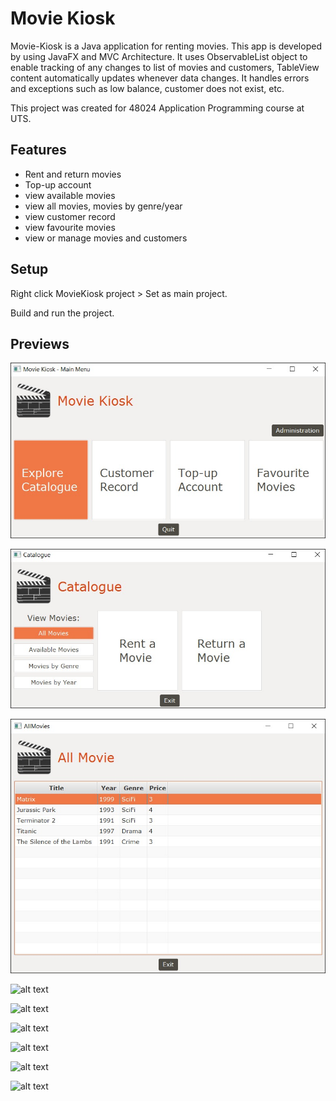 # Movie Kiosk

Movie-Kiosk is a Java application for renting movies. This app is developed by using JavaFX and MVC Architecture. It uses ObservableList object to enable tracking of any changes to list of movies and customers, TableView content automatically updates whenever data changes. It handles errors and exceptions such as low balance, customer does not exist, etc. 

This project was created for 48024 Application Programming course at UTS.

## Features

- Rent and return movies
- Top-up account
- view available movies
- view all movies, movies by genre/year
- view customer record
- view favourite movies
- view or manage movies and customers

## Setup

Right click MovieKiosk project > Set as main project.

Build and run the project.

## Previews

![alt text](https://github.com/Jonnylie/Movie-Kiosk/blob/master/docs/HomePage.jpg)

![alt text](https://github.com/Jonnylie/Movie-Kiosk/blob/master/docs/Catalogue.jpg)

![alt text](https://github.com/Jonnylie/Movie-Kiosk/blob/master/docs/AllMovie.jpg)

![alt text](https://github.com/Jonnylie/Movie-Kiosk/blob/master/docs/MovieCatalogue.jpg)

![alt text](https://github.com/Jonnylie/Movie-Kiosk/blob/master/docs/OrderMovie.jpg)

![alt text](https://github.com/Jonnylie/Movie-Kiosk/blob/master/docs/OrderHistory.jpg)

![alt text](https://github.com/Jonnylie/Movie-Kiosk/blob/master/docs/AccessList.jpg)

![alt text](https://github.com/Jonnylie/Movie-Kiosk/blob/master/docs/UserManagement.jpg)

![alt text](https://github.com/Jonnylie/Movie-Kiosk/blob/master/docs/CustomerManagement.jpg)
